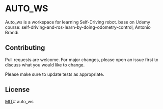 # AUTO_WS

Auto_ws is a workspace for learning Self-Driving robot.
base on Udemy course: self-driving-and-ros-learn-by-doing-odometry-control, Antonio Brandi.
## Contributing

Pull requests are welcome. For major changes, please open an issue first
to discuss what you would like to change.

Please make sure to update tests as appropriate.

## License

[MIT](https://choosealicense.com/licenses/mit/)# auto_ws